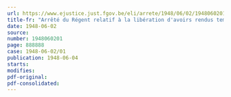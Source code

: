 ```yaml
---
url: https://www.ejustice.just.fgov.be/eli/arrete/1948/06/02/1948060201/justel
title-fr: "Arrêté du Régent relatif à la libération d'avoirs rendus temporairement indisponibles"
date: 1948-06-02
source:
number: 1948060201
page: 888888
case: 1948-06-02/01
publication: 1948-06-04
starts:
modifies:
pdf-original:
pdf-consolidated:
---
```


